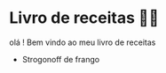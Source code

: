 # Livro de receitas :man_cook:

olá ! Bem vindo ao meu livro de receitas 

- Strogonoff de frango 

  

